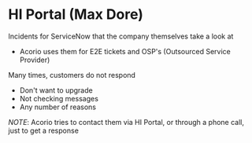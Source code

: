 # HI Portal (Max Dore)
Incidents for ServiceNow that the company themselves take a look at
- Acorio uses them for E2E tickets and OSP's (Outsourced Service Provider)

Many times, customers do not respond
- Don't want to upgrade
- Not checking messages
- Any number of reasons

*NOTE*: Acorio tries to contact them via HI Portal, or through a phone call, just to get a response
